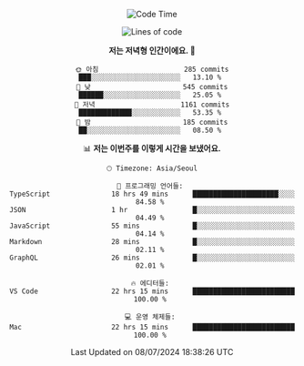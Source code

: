 <div align='center'>
 
<!--START_SECTION:waka-->
![Code Time](http://img.shields.io/badge/Code%20Time-3%2C646%20hrs%204%20mins-blue)

![Lines of code](https://img.shields.io/badge/%EC%A0%80%EB%8A%94%20%EC%97%AC%ED%83%9C%EA%B9%8C%EC%A7%80%20-1.5%20million%20%EC%A4%84%EC%9D%98%20%EC%BD%94%EB%93%9C%EB%A5%BC%20%EC%9E%91%EC%84%B1%ED%96%88%EC%96%B4%EC%9A%94.-blue)

**저는 저녁형 인간이에요. 🦉** 

```text
🌞 아침                     285 commits         ███░░░░░░░░░░░░░░░░░░░░░░   13.10 % 
🌆 낮　                     545 commits         ██████░░░░░░░░░░░░░░░░░░░   25.05 % 
🌃 저녁                     1161 commits        █████████████░░░░░░░░░░░░   53.35 % 
🌙 밤　                     185 commits         ██░░░░░░░░░░░░░░░░░░░░░░░   08.50 % 
```


📊 **저는 이번주를 이렇게 시간을 보냈어요.** 

```text
🕑︎ Timezone: Asia/Seoul

💬 프로그래밍 언어들: 
TypeScript               18 hrs 49 mins      █████████████████████░░░░   84.58 % 
JSON                     1 hr                █░░░░░░░░░░░░░░░░░░░░░░░░   04.49 % 
JavaScript               55 mins             █░░░░░░░░░░░░░░░░░░░░░░░░   04.14 % 
Markdown                 28 mins             █░░░░░░░░░░░░░░░░░░░░░░░░   02.11 % 
GraphQL                  26 mins             █░░░░░░░░░░░░░░░░░░░░░░░░   02.01 % 

🔥 에디터들: 
VS Code                  22 hrs 15 mins      █████████████████████████   100.00 % 

💻 운영 체제들: 
Mac                      22 hrs 15 mins      █████████████████████████   100.00 % 
```


 Last Updated on 08/07/2024 18:38:26 UTC
<!--END_SECTION:waka-->
 </div>
<!---
Emewjin/Emewjin is a ✨ special ✨ repository because its `README.md` (this file) appears on your GitHub profile.
You can click the Preview link to take a look at your changes.
--->
